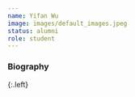 ```yaml
---
name: Yifan Wu
image: images/default_images.jpeg
status: alumni
role: student
---
```


### Biography
{:.left}
